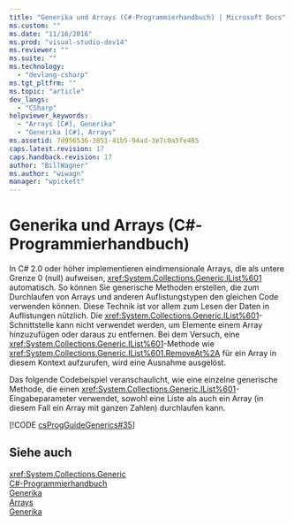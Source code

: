```yaml
---
title: "Generika und Arrays (C#-Programmierhandbuch) | Microsoft Docs"
ms.custom: ""
ms.date: "11/16/2016"
ms.prod: "visual-studio-dev14"
ms.reviewer: ""
ms.suite: ""
ms.technology: 
  - "devlang-csharp"
ms.tgt_pltfrm: ""
ms.topic: "article"
dev_langs: 
  - "CSharp"
helpviewer_keywords: 
  - "Arrays [C#], Generika"
  - "Generika [C#], Arrays"
ms.assetid: 7d956536-3851-41b5-94ad-3e7c0a5fe485
caps.latest.revision: 17
caps.handback.revision: 17
author: "BillWagner"
ms.author: "wiwagn"
manager: "wpickett"
---
```

# Generika und Arrays (C#-Programmierhandbuch)
In C\# 2.0 oder höher implementieren eindimensionale Arrays, die als untere Grenze 0 \(null\) aufweisen, <xref:System.Collections.Generic.IList%601> automatisch.  So können Sie generische Methoden erstellen, die zum Durchlaufen von Arrays und anderen Auflistungstypen den gleichen Code verwenden können.  Diese Technik ist vor allem zum Lesen der Daten in Auflistungen nützlich.  Die <xref:System.Collections.Generic.IList%601>\-Schnittstelle kann nicht verwendet werden, um Elemente einem Array hinzuzufügen oder daraus zu entfernen.  Bei dem Versuch, eine <xref:System.Collections.Generic.IList%601>\-Methode wie <xref:System.Collections.Generic.IList%601.RemoveAt%2A> für ein Array in diesem Kontext aufzurufen, wird eine Ausnahme ausgelöst.  
  
 Das folgende Codebeispiel veranschaulicht, wie eine einzelne generische Methode, die einen <xref:System.Collections.Generic.IList%601>\-Eingabeparameter verwendet, sowohl eine Liste als auch ein Array \(in diesem Fall ein Array mit ganzen Zahlen\) durchlaufen kann.  
  
 [!CODE [csProgGuideGenerics#35](../CodeSnippet/VS_Snippets_VBCSharp/csProgGuideGenerics#35)]  
  
## Siehe auch  
 <xref:System.Collections.Generic>   
 [C\#\-Programmierhandbuch](../../../csharp/programming-guide/index.md)   
 [Generika](../../../csharp/programming-guide/generics/index.md)   
 [Arrays](../../../csharp/programming-guide/arrays/index.md)   
 [Generika](../Topic/Generics%20in%20the%20.NET%20Framework.md)